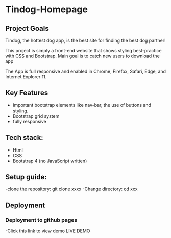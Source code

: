 # Tindog-Homepage

## Project Goals
Tindog, the hottest dog app, is the best site for finding the best dog partner! 

This project is simply a front-end website that shows styling best-practice with CSS and Bootstrap. Main goal is to catch new users to download the app 

The App is full responsive and enabled in Chrome, Firefox, Safari, Edge, and Internet Explorer 11.

## Key Features
- important bootstrap elements like nav-bar, the use of buttons and styling.
- Bootstrap grid system
- fully responsive 

## Tech stack:
- Html
- CSS
- Bootstrap 4 (no JavaScript written)

## Setup guide:
-clone the repository: git clone xxxx 
-Change directory: cd xxx

## Deployment
### Deployment to github pages
-Click this link to view demo LIVE DEMO
